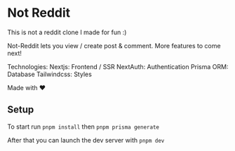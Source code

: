 # Not Reddit

This is not a reddit clone I made for fun :)

Not-Reddit lets you view / create post & comment. More features to come next!

Technologies:
Nextjs: Frontend / SSR
NextAuth: Authentication
Prisma ORM: Database
Tailwindcss: Styles

Made with ❤️

## Setup
To start run `pnpm install` then `pnpm prisma generate`

After that you can launch the dev server with `pnpm dev`
